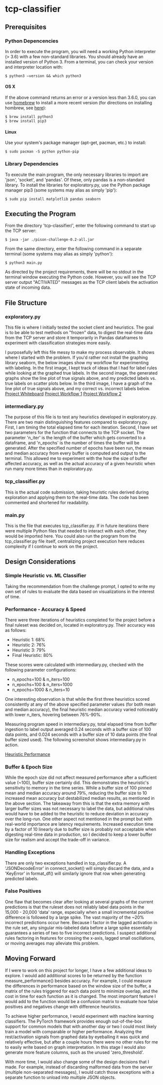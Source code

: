 # tcp-classifier
## Prerequisites
### Python Depencencies
In order to execute the program, you will need a working Python interpreter (> 3.6) with a few non-standard libraries.
You should already have an installed version of Python 3. From a terminal, you can check your version and interpreter location with:
    
    $ python3 —version && which python3

#### OS X
If the above command returns an error or a version less than 3.6.0, you can use [homebrew](https://brew.sh/) to install 
a more recent version (for directions on installing hombrew, see [here](https://docs.brew.sh/Installation)):
    
    $ brew install python3
    $ brew install pip3

#### Linux
Use your system's package manager (apt-get, pacman, etc.) to install:
    
    $ sudo pacman -S python python-pip

### Library Dependencies
To execute the main program, the only necessary libraries to import are 'json', 'socket', and 'pandas'. Of these, only pandas 
is a non-standard library.
To install the libraries for exploratory.py, use the Python package manager pip3 (some systems may alias as simply 'pip'):
    
    $ sudo pip install matplotlib pandas seaborn

## Executing the Program
From the directory 'tcp-classifier/', enter the following command to start up the TCP server:

    $ java -jar ./pison-challenge-0.2-all.jar

From the same directory, enter the following command in a separate terminal (some systems may alias as simply 'python'):

    $ python3 main.py

As directed by the project requirements, there will be no stdout in the terminal window executing the Python code. However, 
you will see the TCP server output "ACTIVATED" messages as the TCP client labels the activation state of incoming data.

## File Structure
### exploratory.py
This file is where I initially tested the socket client and heuristics. The goal is to be able to test methods on 
"frozen" data, to digest the real-time data from the TCP server and store it temporarily in Pandas dataframes to experiment 
with classification strategies more easily.

I purposefully left this file messy to make my process observable. It shows where I started with the problem. If you'd rather 
not install the graphing library seaborn, the below images show my workflow for experimenting with labeling. In the first 
image, I kept track of ideas that I had for label rules while looking at the graphed true labels. In the second image, the 
generated graphs show the line plot of true signals above, and my predicted labels vs. true labels on scatter plots below. 
In the third image, I have a graph of the line plot of true signals above, and my correct vs. incorrect labels below.
[Project Whiteboard](https://raw.githubusercontent.com/samlarson/tcp-classifier/master/docs/tcp_whiteboard.jpg)
[Project Workflow 1](https://raw.githubusercontent.com/samlarson/tcp-classifier/master/docs/tcp_workflow_1.png)
[Project Workflow 2](https://raw.githubusercontent.com/samlarson/tcp-classifier/master/docs/tcp_workflow_2.png)

### intermediary.py
The purpose of this file is to test any heuristics developed in exploratory.py. There are two main distinguishing features 
compared to exploratory.py. First, I am timing the total elapsed time for each iteration. Second, I have set two parameters 
for the function that connects to the TCP socket. The parameter 'n_iter' is the length of the buffer which gets converted 
to a dataframe, and 'n_epochs' is the number of times the buffer will be generated. After the specified number of epochs have 
been run, the mean and median accuracy from every buffer is computed and output to the terminal. This allowed me to experiment 
with the how the size of buffer affected accuracy, as well as the actual accuracy of a given heuristic when run many more times 
than in exploratory.py.

### tcp_classifier.py
This is the actual code submission, taking heuristic rules derived during exploration and applying them to the real-time data. 
The code has been commented and shortened for readability.

### main.py
This is the file that executes tcp_classifier.py. If in future iterations there were multiple Python files that needed to 
interact with each other, they would be imported here. You could also run the program from the tcp_classifier.py file itself, 
centralizing project execution here reduces complexity if I continue to work on the project.

## Design Considerations
### Simple Heuristic vs. ML Classifier
Taking the recommendation from the challenge prompt, I opted to write my own set of rules to evaluate the data based on visualizations 
in the interest of time. 

### Performance - Accuracy & Speed
There were three iterations of heuristics completed for the project before a final ruleset was decided on, located in 
exploratory.py. Their accuracy was as follows:

* Heuristic 1: 68%
* Heuristic 2: 76%
* Heuristic 3: 79%
* Final Heuristic: 80%

These scores were calculated with intermediary.py, checked with the following parameter configurations: 
* n_epochs=100 & n_iters=100
* n_epochs=100 & n_iters=1000
* n_epochs=1000 & n_iters=10

One interesting observation is that while the first three heuristics scored consistently at any of the above specified 
parameter values (for both mean and median accuracy), the final heuristic median accuracy varied noticeably with lower n_iters, 
hovering between 76%-90%.

Measuring program speed in intermediary.py, total elapsed time from buffer ingestion to label output averaged 0.24 seconds 
with a buffer size of 100 data points, and 0.024 seconds with a buffer size of 10 data points (the final buffer sized used). 
The following screenshot shows intermediary.py in action.

[Heuristic Performance](https://raw.githubusercontent.com/samlarson/tcp-classifier/master/docs/heuristic_performance.png)

### Buffer & Epoch Size
While the epoch size did not affect measured performance after a sufficient value (~100), buffer size certainly did. This 
demonstrates the heuristic's sensitivity to memory in the time series. While a buffer size of 100 pinned mean and median 
accuracy around 79%, reducing the buffer size to 10 increased mean accuracy but destabilized median results, as mentioned 
in the above section. The takeaway from this is that the extra memory with larger buffer sizes was not necessary to label 
the data, but additional rules would have to be added to the heuristic to reduce deviation in accuracy over the long-run. 
One other aspect not mentioned in the prompt but with real-world importance are latency requirements. Increased execution time 
by a factor of 10 linearly due to buffer size is probably not acceptable when digesting real-time data in production, so I 
decided to keep a lower buffer size for realism and accept the trade-off in variance.

### Handling Exceptions
There are only two exceptions handled in tcp_classifier.py. A 'JSONDecodeError' in connect_socket() will simply discard the 
data, and a 'KeyError' in format_df() will similarly ignore that row when generating predicted labels. 

### False Positives
One flaw that becomes clear after looking at several graphs of the current predictions is that the ruleset does not reliably 
label data points in the 15,000 - 20,000 'data' range, especially when a small incremental positive difference is followed 
by a large spike. The vast majority of the ~20% incorrect predictions occur here. Because I factor in the lagged activation 
in the rule set, any singular mis-labeled data before a large spike essentially guarantees a series of two to five incorrect 
predictions. I suspect additional rules factoring in features for crossing the x-axis, lagged small oscillations, or moving 
averages may alleviate this problem.

## Moving Forward
If I were to work on this project for longer, I have a few additional ideas to explore. I would add additional scores to 
be returned by the function measure_performance() besides accuracy. For example, I could measure the differences in performance 
based on the window size of the buffer, a matrix of the rules triggered for each data point to minimize overlap, and the cost 
in time for each function as it is changed. The most important feature I would add to the function would be a confusion matrix 
to evaluate how false positives and negatives change with difference heuristics.

To achieve higher performance, I would experiment with machine learning classifiers. The PyTorch framework provides enough out-of-the-box 
support for common models that with another day or two I could most likely train a model with comparable or higher performance. 
Analyzing the rest/activation signals from graphed data by eyeballing it was quick and relatively effective, but after a 
couple hours there were no other rules for me to easily write based on graph interpretation. In this stage I would also generate 
more feature columns, such as the unused 'zero_threshold'.

With more time, I would also change some of the design decisions that I made. For example, instead of discarding malformed 
data from the server (multiple non-separated messages), I would catch those exceptions with a separate function to unload into 
multiple JSON objects.
